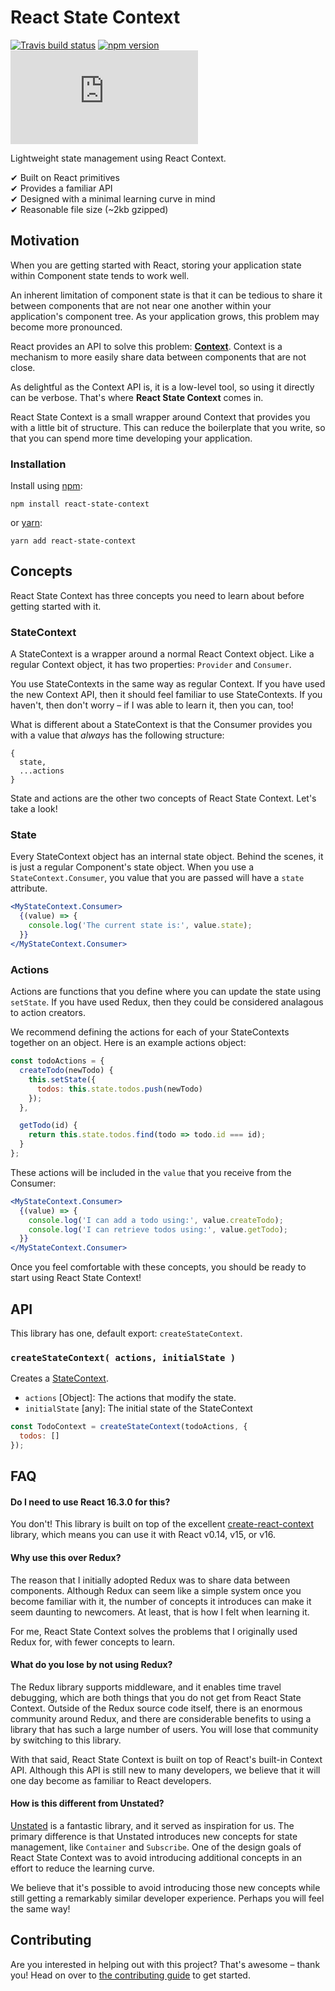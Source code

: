 # React State Context

[![Travis build status](http://img.shields.io/travis/jamesplease/react-state-context.svg?style=flat)](https://travis-ci.org/jamesplease/react-state-context)
[![npm version](https://img.shields.io/npm/v/react-state-context.svg)](https://www.npmjs.com/package/react-state-context)
[![gzip size](http://img.badgesize.io/https://unpkg.com/react-state-context/dist/react-state-context.min.js?compression=gzip)](https://unpkg.com/react-state-context/dist/react-state-context.min.js)

Lightweight state management using React Context.

✔ Built on React primitives  
✔ Provides a familiar API  
✔ Designed with a minimal learning curve in mind  
✔ Reasonable file size (~2kb gzipped)

## Motivation

When you are getting started with React, storing your application state within Component state tends to work
well.

An inherent limitation of component state is that it can be tedious to share it between components
that are not near one another within your application's component tree. As your application grows,
this problem may become more pronounced.

React provides an API to solve this problem: **[Context](https://reactjs.org/docs/context.html)**. Context is a
mechanism to more easily share data between components that are not close.

As delightful as the Context API is, it is a low-level tool, so using it directly can be verbose. That's where
**React State Context** comes in.

React State Context is a small wrapper around Context that provides you with a little bit of structure. This can reduce
the boilerplate that you write, so that you can spend more time developing your application.

### Installation

Install using [npm](https://www.npmjs.com):

```
npm install react-state-context
```

or [yarn](https://yarnpkg.com/):

```
yarn add react-state-context
```

## Concepts

React State Context has three concepts you need to learn about before getting started with it.

### StateContext

A StateContext is a wrapper around a normal React Context object. Like a regular Context object, it has two properties:
`Provider` and `Consumer`.

You use StateContexts in the same way as regular Context. If you have used the new Context API, then it should feel
familiar to use StateContexts. If you haven't, then don't worry – if I was able to learn it, then you can, too!

What is different about a StateContext is that the Consumer provides you with a value that _always_ has the
following structure:

```
{
  state,
  ...actions
}
```

State and actions are the other two concepts of React State Context. Let's take a look!

### State

Every StateContext object has an internal state object. Behind the scenes, it is just a regular Component's state object. When you use
a `StateContext.Consumer`, you value that you are passed will have a `state` attribute.

```jsx
<MyStateContext.Consumer>
  {(value) => {
    console.log('The current state is:', value.state);
  }}
</MyStateContext.Consumer>
```

### Actions

Actions are functions that you define where you can update the state using `setState`. If you have used Redux, then they could be
considered analagous to action creators.

We recommend defining the actions for each of your StateContexts together on an object. Here is an example actions object:

```js
const todoActions = {
  createTodo(newTodo) {
    this.setState({
      todos: this.state.todos.push(newTodo)
    });
  },

  getTodo(id) {
    return this.state.todos.find(todo => todo.id === id);
  }
};
```

These actions will be included in the `value` that you receive from the Consumer:

```jsx
<MyStateContext.Consumer>
  {(value) => {
    console.log('I can add a todo using:', value.createTodo);
    console.log('I can retrieve todos using:', value.getTodo);
  }}
</MyStateContext.Consumer>
```

Once you feel comfortable with these concepts, you should be ready to start using React State Context!

## API

This library has one, default export: `createStateContext`.

### `createStateContext( actions, initialState )`

Creates a [StateContext](#state-context).

- `actions` [Object]: The actions that modify the state.
- `initialState` [any]: The initial state of the StateContext

```js
const TodoContext = createStateContext(todoActions, {
  todos: []
});
```

## FAQ

#### Do I need to use React 16.3.0 for this?

You don't! This library is built on top of the excellent [create-react-context](https://github.com/jamiebuilds/create-react-context) library,
which means you can use it with React v0.14, v15, or v16.

#### Why use this over Redux?

The reason that I initially adopted Redux was to share data between components. Although Redux can seem like a simple system once you become
familiar with it, the number of concepts it introduces can make it seem daunting to newcomers. At least, that is how I felt when learning it.

For me, React State Context solves the problems that I originally used Redux for, with fewer concepts to learn.

#### What do you lose by not using Redux?

The Redux library supports middleware, and it enables time travel debugging, which are both things that you do not get from React State Context. Outside
of the Redux source code itself, there is an enormous community around Redux, and there are considerable benefits to using a library that has such a
large number of users. You will lose that community by switching to this library.

With that said, React State Context is built on top of React's built-in Context API. Although this API is still new to many developers, we believe that
it will one day become as familiar to React developers.

#### How is this different from Unstated?

[Unstated](https://github.com/jamiebuilds/unstated) is a fantastic library, and it served as inspiration for us. The primary difference is that
Unstated introduces new concepts for state management, like `Container` and `Subscribe`. One of the design goals of React State Context was to avoid
introducing additional concepts in an effort to reduce the learning curve.

We believe that it's possible to avoid introducing those new concepts while still getting a remarkably similar developer experience. Perhaps you will
feel the same way!

## Contributing

Are you interested in helping out with this project? That's awesome – thank you! Head on over to
[the contributing guide](./CONTRIBUTING.md) to get started.
